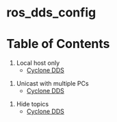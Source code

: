 # ros_dds_config

# Table of Contents

1. Local host only
    - [Cyclone DDS](https://github.com/juandpenan/ros_dds_config/blob/main/cycloned/local_host.xml)
  <!---  - [Fast DDS](#introduction-fast-dds)-->
      
1. Unicast with multiple PCs
    - [Cyclone DDS](https://github.com/juandpenan/ros_dds_config/blob/main/cycloned/unicast_config.xml)
  <!---  - [Fast DDS](#introduction-fast-dds)-->
      
1. Hide topics
    - [Cyclone DDS](https://github.com/juandpenan/ros_dds_config/blob/main/cycloned/hide_topics.xml)
  <!---  - [Fast DDS](#introduction-fast-dds)-->
